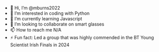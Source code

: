 - 👋 Hi, I’m @mburns2022
- 👀 I’m interested in coding  with Python
- 🌱 I’m currently learning Javascript
- 💞️ I’m looking to collaborate on smart glasses
- 📫 How to reach me N/A
- ⚡ Fun fact: Led a group that was highly commended in the BT Young Scientist Irish Finals in 2024

<!---
mburns2022/mburns2022 is a ✨ special ✨ repository because its `README.md` (this file) appears on your GitHub profile.
You can click the Preview link to take a look at your changes.
--->
